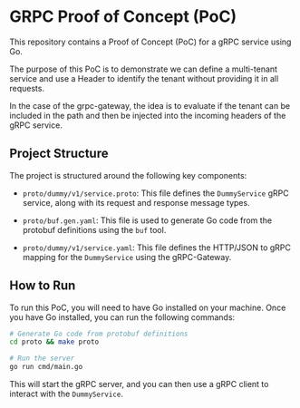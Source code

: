 # GRPC Proof of Concept (PoC)

This repository contains a Proof of Concept (PoC) for a gRPC service using Go. 

The purpose of this PoC is to demonstrate we can define a multi-tenant service and use a Header to identify the tenant 
without providing it in all requests.

In the case of the grpc-gateway, the idea is to evaluate if the tenant can be included in the path and then be injected
into the incoming headers of the gRPC service.


## Project Structure

The project is structured around the following key components:

- `proto/dummy/v1/service.proto`: This file defines the `DummyService` gRPC service, along with its request and response
  message types.

- `proto/buf.gen.yaml`: This file is used to generate Go code from the protobuf definitions using the `buf` tool.

- `proto/dummy/v1/service.yaml`: This file defines the HTTP/JSON to gRPC mapping for the `DummyService` using the
  gRPC-Gateway.

## How to Run

To run this PoC, you will need to have Go installed on your machine. Once you have Go installed, you can run the
following commands:

```bash
# Generate Go code from protobuf definitions
cd proto && make proto

# Run the server
go run cmd/main.go
```

This will start the gRPC server, and you can then use a gRPC client to interact with the `DummyService`.

